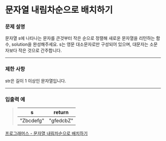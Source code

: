 # 문자열 내림차순으로 배치하기

### 문제 설명

문자열 s에 나타나는 문자를 큰것부터 작은 순으로 정렬해 새로운 문자열을 리턴하는 함수, solution을 완성해주세요.
s는 영문 대소문자로만 구성되어 있으며, 대문자는 소문자보다 작은 것으로 간주합니다.

---

### 제한 사항

str은 길이 1 이상인 문자열입니다.

---

### 입출력 예

> | s         | return    |
> | --------- | --------- |
> | "Zbcdefg" | "gfedcbZ" |

[프로그래머스 - 문자열 내림차순으로 배치하기](https://programmers.co.kr/learn/courses/30/lessons/12917)
